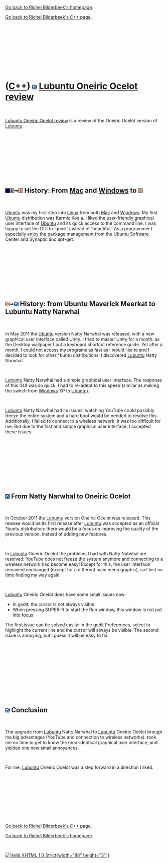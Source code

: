 [Go back to Richel Bilderbeek's homepage](index.htm).

[Go back to Richel Bilderbeek's C++ page](Cpp.htm).

 

 

 

 

 

([C++](Cpp.htm)) ![Lubuntu](PicLubuntu.png) [Lubuntu Oneiric Ocelot review](CppLubuntuOneiricReview.htm)
========================================================================================================

 

[Lubuntu Oneiric Ocelot review](CppLubuntuOneiricReview.htm) is a review
of the Oneiric Ocelot version of [Lubuntu](CppLubuntu.htm).

 

 

 

 

 

![Mac](PicMac.png)![Windows](PicWindows.png)![to](PicTo.png)![Ubuntu](PicUbuntu.png) History: From [Mac](CppMac.htm) and [Windows](CppWindows.htm) to ![Ubuntu](PicUbuntu.png)
------------------------------------------------------------------------------------------------------------------------------------------------------------------------------

 

[Ubuntu](CppUbuntu.htm) was my first step into [Linux](CppLinux.htm)
from both [Mac](CppMac.htm) and [Windows](CppWindows.htm). My first
[Ubuntu](CppUbuntu.htm) distribution was Karmic Koala. I liked the
user-friendly graphical user interface of [Ubuntu](CppUbuntu.htm) and
its quick access to the command line. I was happy to set the GUI to
'quick' instead of 'beautiful'. As a programmer I especially enjoy the
package management from the Ubuntu Software Center and Synaptic and
apt-get.

 

 

 

 

 

![Ubuntu](PicUbuntu.png)![to](PicTo.png)![Lubuntu](PicLubuntu.png) History: from Ubuntu Maverick Meerkat to Lubuntu Natty Narwhal
---------------------------------------------------------------------------------------------------------------------------------

 

In May 2011 the [Ubuntu](CppUbuntu.htm) version Natty Narwhal was
released, with a new graphical user interface called Unity. I tried to
master Unity for a month: as the Desktop wallpaper I put a keyboard
shortcut reference guide. Yet after a month, I could not access my
programs as fast as I would like to and I decided to look for other
\*buntu distributions. I discovered [Lubuntu](CppLubuntu.htm) Natty
Narwhal.

 

[Lubuntu](CppLubuntu.htm) Natty Narwhal had a simple graphical user
interface. The response of this GUI was so quick, I had to re-adept to
this speed (similar as making the switch from [Windows](CppWindows.htm)
XP to [Ubuntu](CppUbuntu.htm)).

 

[Lubuntu](CppLubuntu.htm) Natty Narwhal had its issues: watching YouTube
could possibly freeze the entire system and a hard boot would be needed
to resolve this. Additionally, I failed to connect to a wireless
network: it was too difficult for me. But due to the fast and simple
graphical user interface, I accepted these issues.

 

 

 

 

 

![Lubuntu](PicLubuntu.png) From Natty Narwhal to Oneiric Ocelot
---------------------------------------------------------------

 

In October 2011 the [Lubuntu](CppLubuntu.htm) version Oneiric Ocelot was
released. This release would be its first release after
[Lubuntu](CppLubuntu.htm) was accepted as an official \*buntu
distribution: there would be a focus on improving the quality of the
previous version, instead of adding new features.

 

In [Lubuntu](CppLubuntu.htm) Oneiric Ocelot the problems I had with
Natty Natwhal are resolved: YouTube does not freeze the system anymore
and connecting to a wireless network had become easy! Except for this,
the user interface remained unchanged (except for a different main menu
graphic), so I lost no time finding my way again.

 

[Lubuntu](CppLubuntu.htm) Oneiric Ocelot does have some small issues
now:

-   In gedit, the cursor is not always visible
-   When pressing SUPER-R to start the Run window, this window is not
    put into focus

The first issue can be solved easily: in the gedit Preferences, select
to highlight the current line and the cursor will always be visible. The
second issue is annoying, but I guess it will be easy to fix.

 

 

 

 

 

 

![Lubuntu](PicLubuntu.png) Conclusion
-------------------------------------

 

The upgrade from [Lubuntu](CppLubuntu.htm) Natty Narwhal to
[Lubuntu](CppLubuntu.htm) Oneiric Ocelot brough me big advantages
(YouTube and connection to wireless networks), took me no time to get to
know the near-identical graphical user interface, and yielded one new
small annoyances.

 

For me, [Lubuntu](CppLubuntu.htm) Oneiric Ocelot was a step forward in a
direction I liked.

 

 

 

 

 

[Go back to Richel Bilderbeek's C++ page](Cpp.htm).

[Go back to Richel Bilderbeek's homepage](index.htm).

 

[![Valid XHTML 1.0 Strict](valid-xhtml10.png){width="88"
height="31"}](http://validator.w3.org/check?uri=referer)
